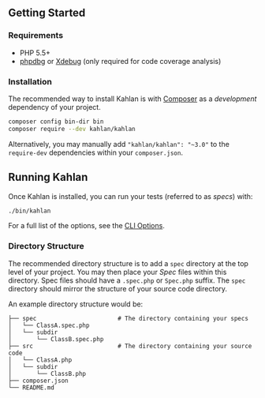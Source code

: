 ## Getting Started

<a name="requirements"></a>
### Requirements
- PHP 5.5+
- [phpdbg](http://php.net/manual/en/debugger-about.php) or [Xdebug](http://xdebug.org/) (only required for code coverage analysis)


<a name="installation"></a>
### Installation
The recommended way to install Kahlan is with [Composer](http://getcomposer.org/) as a *development* dependency of your project.

```bash
composer config bin-dir bin
composer require --dev kahlan/kahlan
```

Alternatively, you may manually add `"kahlan/kahlan": "~3.0"` to the `require-dev` dependencies within your `composer.json`.


<a name="running-kahlan"></a>
## Running Kahlan
Once Kahlan is installed, you can run your tests (referred to as *specs*) with:

```bash
./bin/kahlan
```

For a full list of the options, see the [CLI Options](cli-options.md).


<a name="directory-structure"></a>
### Directory Structure
The recommended directory structure is to add a `spec` directory at the top level of your project. You may then place your *Spec* files within this directory. Spec files should have a `.spec.php` or `Spec.php` suffix. The `spec` directory should mirror the structure of your source code directory.

An example directory structure would be:

```
├── spec                       # The directory containing your specs
│   └── ClassA.spec.php
│   └── subdir
│       └── ClassB.spec.php
├── src                        # The directory containing your source code
│   └── ClassA.php
│   └── subdir
│       └── ClassB.php
├── composer.json
└── README.md
```
